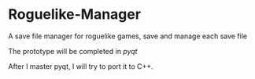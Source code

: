 # Roguelike-Manager
A save file manager for roguelike games, save and manage each save file    

The prototype will be completed in *pyqt*    

After I master pyqt, I will try to port it to C++.    

